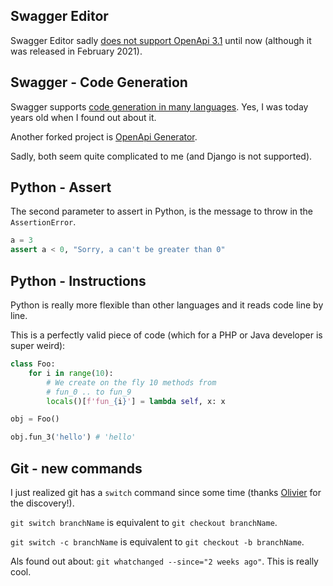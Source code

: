 ## Swagger Editor

Swagger Editor sadly [does not support OpenApi 3.1](https://github.com/swagger-api/swagger-editor/issues/2638) until now (although it was released in February 2021).

## Swagger - Code Generation

Swagger supports [code generation in many languages](https://swagger.io/tools/swagger-codegen/).
Yes, I was today years old when I found out about it.

Another forked project is [OpenApi Generator](https://github.com/OpenAPITools/openapi-generator).

Sadly, both seem quite complicated to me (and Django is not supported).

## Python - Assert

The second parameter to assert in Python, is the message to throw in the `AssertionError`.

```python
a = 3
assert a < 0, "Sorry, a can't be greater than 0"
```

## Python - Instructions

Python is really more flexible than other languages and it reads code line by line.

This is a perfectly valid piece of code (which for a PHP or Java developer is super weird):

```python
class Foo:
    for i in range(10):
        # We create on the fly 10 methods from
        # fun_0 .. to fun_9
        locals()[f'fun_{i}'] = lambda self, x: x

obj = Foo()

obj.fun_3('hello') # 'hello'
```

## Git - new commands

I just realized git has a `switch` command since some time (thanks [Olivier](https://devblog.dunsap.com/) for the discovery!).

`git switch branchName` is equivalent to `git checkout branchName`.

`git switch -c branchName` is equivalent to `git checkout -b branchName`.

Als found out about: `git whatchanged --since="2 weeks ago"`. This is really cool.
